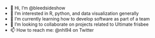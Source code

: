 - 👋 Hi, I’m @bleedsideshow
- 👀 I’m interested in R, python, and data visualization generally
- 🌱 I’m currently learning how to develop software as part of a team
- 💞️ I’m looking to collaborate on projects related to Ultimate frisbee
- 📫 How to reach me: @nhl94 on Twitter

<!---
bleedsideshow/bleedsideshow is a ✨ special ✨ repository because its `README.md` (this file) appears on your GitHub profile.
You can click the Preview link to take a look at your changes.
--->
